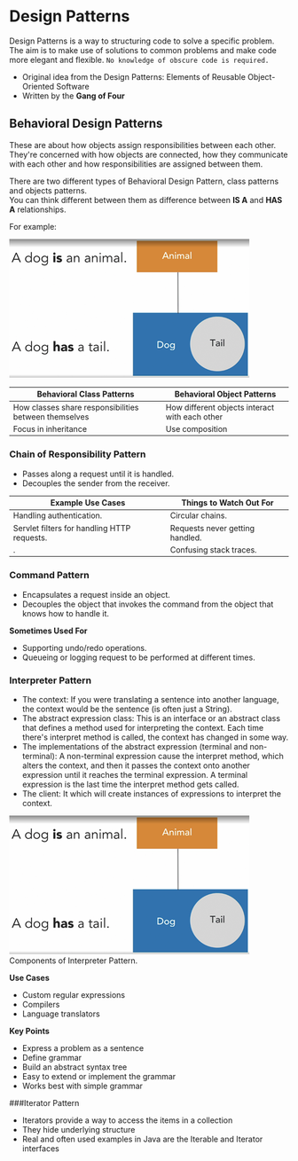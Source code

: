 # Design Patterns
 Design Patterns is a way to structuring code to solve a specific problem. <br/>
The aim is to make use of solutions to common problems and make code more elegant and flexible.
`No knowledge of obscure code is required.`

* Original idea from the Design Patterns: Elements of Reusable Object-Oriented Software
* Written by the <b> Gang of Four </b>

## Behavioral Design Patterns
These are about how objects assign responsibilities between each other.
They're concerned with how objects are connected, how they communicate with each other and
how responsibilities are assigned between them.

There are two different types of Behavioral Design Pattern, class patterns and objects patterns.</br>
You can think different between them as difference between **IS A** and **HAS A** relationships.</br>

For example:

![bhp.png](bhp.png)

| Behavioral Class Patterns | Behavioral Object Patterns |
|-----  | ----- |
|How classes share responsibilities between themselves| How different objects interact with each other|
|Focus in inheritance| Use composition|

### Chain of Responsibility Pattern
* Passes along a request until it is handled.</br>
* Decouples the sender from the receiver. </br>

| **Example Use Cases**  | **Things to Watch Out For** |
|-----  | ----- |
| Handling authentication. </br>                   | Circular chains.              |
| Servlet filters for handling HTTP requests. </br>| Requests never getting handled. |
|.| Confusing stack traces. |

### Command Pattern
* Encapsulates a request inside an object. 
* Decouples the object that invokes the command from the object that knows how to handle it.

**Sometimes Used For** 
* Supporting undo/redo operations. 
* Queueing or logging request to be performed at different times.

### Interpreter Pattern
* The context: 
If you were translating a sentence into another language, the context would be the sentence (is often just a String).
* The abstract expression class: 
This is an interface or an abstract class that defines a method used for interpreting the context.
Each time there's interpret method is called, the context has changed in some way.
* The implementations of the abstract expression (terminal and non-terminal):
A non-terminal expression cause the interpret method, which alters the context, and then it passes the context onto another expression until it reaches the terminal expression. 
A terminal expression is the last time the interpret method gets called. 
* The client: It which will create instances of expressions to interpret the context.

![img.png](img.png)
<br> Components of Interpreter Pattern.


**Use Cases**
* Custom regular expressions
* Compilers
* Language translators

**Key Points**
* Express a problem as a sentence
* Define grammar
* Build an abstract syntax tree
* Easy to extend or implement the grammar
* Works best with simple grammar

###Iterator Pattern

* Iterators provide a way to access the items in a collection
* They hide underlying structure
* Real and often used examples in Java are the Iterable and Iterator interfaces